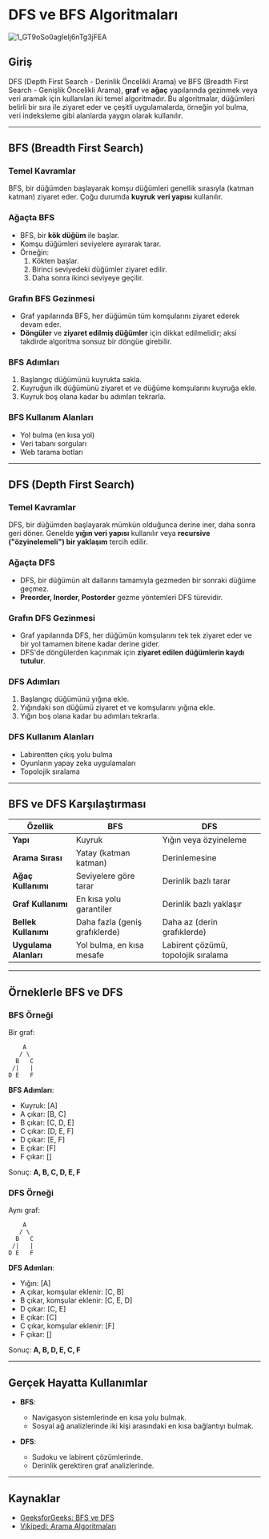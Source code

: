 # DFS ve BFS Algoritmaları

![1_GT9oSo0agIeIj6nTg3jFEA](https://github.com/user-attachments/assets/05bf1445-c317-42d3-9587-774bf63d2561)

## Giriş
DFS (Depth First Search - Derinlik Öncelikli Arama) ve BFS (Breadth First Search - Genişlik Öncelikli Arama), **graf** ve **ağaç** yapılarında gezinmek veya veri aramak için kullanılan iki temel algoritmadır. Bu algoritmalar, düğümleri belirli bir sıra ile ziyaret eder ve çeşitli uygulamalarda, örneğin yol bulma, veri indeksleme gibi alanlarda yaygın olarak kullanılır.

---

## BFS (Breadth First Search)
### Temel Kavramlar
BFS, bir düğümden başlayarak komşu düğümleri genellik sırasıyla (katman katman) ziyaret eder. Çoğu durumda **kuyruk veri yapısı** kullanılır.

### Ağaçta BFS
- BFS, bir **kök düğüm** ile başlar.
- Komşu düğümleri seviyelere ayırarak tarar.
- Örneğin:
  1. Kökten başlar.
  2. Birinci seviyedeki düğümler ziyaret edilir.
  3. Daha sonra ikinci seviyeye geçilir.

### Grafın BFS Gezinmesi
- Graf yapılarında BFS, her düğümün tüm komşularını ziyaret ederek devam eder.
- **Döngüler** ve **ziyaret edilmiş düğümler** için dikkat edilmelidir; aksi takdirde algoritma sonsuz bir döngüe girebilir.

### BFS Adımları
1. Başlangıç düğümünü kuyrukta sakla.
2. Kuyruğun ilk düğümünü ziyaret et ve düğüme komşularını kuyruğa ekle.
3. Kuyruk boş olana kadar bu adımları tekrarla.

### BFS Kullanım Alanları
- Yol bulma (en kısa yol)
- Veri tabanı sorguları
- Web tarama botları

---

## DFS (Depth First Search)

### Temel Kavramlar
DFS, bir düğümden başlayarak mümkün olduğunca derine iner, daha sonra geri döner. Genelde **yığın veri yapısı** kullanılır veya **recursive ("özyinelemeli") bir yaklaşım** tercih edilir.

### Ağaçta DFS
- DFS, bir düğümün alt dallarını tamamıyla gezmeden bir sonraki düğüme geçmez.
- **Preorder, Inorder, Postorder** gezme yöntemleri DFS türevidir.

### Grafın DFS Gezinmesi
- Graf yapılarında DFS, her düğümün komşularını tek tek ziyaret eder ve bir yol tamamen bitene kadar derine gider.
- DFS'de döngülerden kaçınmak için **ziyaret edilen düğümlerin kaydı tutulur**.

### DFS Adımları
1. Başlangıç düğümünü yığına ekle.
2. Yığındaki son düğümü ziyaret et ve komşularını yığına ekle.
3. Yığın boş olana kadar bu adımları tekrarla.

### DFS Kullanım Alanları
- Labirentten çıkış yolu bulma
- Oyunların yapay zeka uygulamaları
- Topolojik sıralama

---

## BFS ve DFS Karşılaştırması

| **Özellik**             | **BFS**                                | **DFS**                                |
|---------------------------|-----------------------------------------|-----------------------------------------|
| **Yapı**                 | Kuyruk                                 | Yığın veya özyineleme              |
| **Arama Sırası**          | Yatay (katman katman)                  | Derinlemesine                           |
| **Ağaç Kullanımı**       | Seviyelere göre tarar                  | Derinlik bazlı tarar                   |
| **Graf Kullanımı**       | En kısa yolu garantiler               | Derinlik bazlı yaklaşır              |
| **Bellek Kullanımı**       | Daha fazla (geniş grafıklerde)         | Daha az (derin grafıklerde)            |
| **Uygulama Alanları**     | Yol bulma, en kısa mesafe               | Labirent çözümü, topolojik sıralama  |

---

## Örneklerle BFS ve DFS

### BFS Örneği
Bir graf:
```
    A
   / \
  B   C
 /|   |
D E   F
```
**BFS Adımları**:
- Kuyruk: [A]
- A çıkar: [B, C]
- B çıkar: [C, D, E]
- C çıkar: [D, E, F]
- D çıkar: [E, F]
- E çıkar: [F]
- F çıkar: []

Sonuç: **A, B, C, D, E, F**

### DFS Örneği
Aynı graf:
```
    A
   / \
  B   C
 /|   |
D E   F
```
**DFS Adımları**:
- Yığın: [A]
- A çıkar, komşular eklenir: [C, B]
- B çıkar, komşular eklenir: [C, E, D]
- D çıkar: [C, E]
- E çıkar: [C]
- C çıkar, komşular eklenir: [F]
- F çıkar: []

Sonuç: **A, B, D, E, C, F**

---

## Gerçek Hayatta Kullanımlar
- **BFS**:
  - Navigasyon sistemlerinde en kısa yolu bulmak.
  - Sosyal ağ analizlerinde iki kişi arasındaki en kısa bağlantıyı bulmak.

- **DFS**:
  - Sudoku ve labirent çözümlerinde.
  - Derinlik gerektiren graf analizlerinde.

---

## Kaynaklar
- [GeeksforGeeks: BFS ve DFS](https://www.geeksforgeeks.org/)
- [Vikipedi: Arama Algoritmaları](https://tr.wikipedia.org/wiki/)


